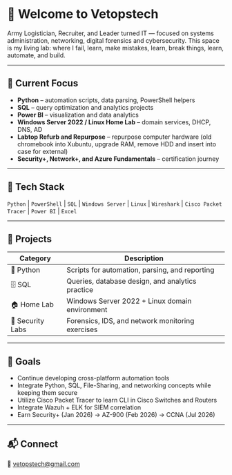 # 👋 Welcome to Vetopstech

Army Logistician, Recruiter, and Leader turned IT  — focused on systems administration, networking, digital forensics and cybersecurity.
This space is my living lab: where I fail, learn, make mistakes, learn, break things, learn, automate, and build.

---

## 🧠 Current Focus
- **Python** – automation scripts, data parsing, PowerShell helpers  
- **SQL** – query optimization and analytics projects
- **Power BI** – visualization and data analytics
- **Windows Server 2022 / Linux Home Lab** – domain services, DHCP, DNS, AD
- **Labtop Refurb and Repurpose** – repurpose computer hardware (old chromebook into Xubuntu, upgrade RAM, remove HDD and insert into case for external) 
- **Security+, Network+, and Azure Fundamentals** – certification journey  

---

## 🧰 Tech Stack
`Python` | `PowerShell` | `SQL` | `Windows Server` | `Linux` | `Wireshark` | `Cisco Packet Tracer` | `Power BI` | `Excel`

---

## 🧩 Projects
| Category | Description |
|-----------|-------------|
| 🧮 Python | Scripts for automation, parsing, and reporting |
| 🗄️ SQL | Queries, database design, and analytics practice |
| 🏠 Home Lab | Windows Server 2022 + Linux domain environment |
| 🔐 Security Labs | Forensics, IDS, and network monitoring exercises |

---

## 🎯 Goals
- Continue developing cross-platform automation tools
- Integrate Python, SQL, File-Sharing, and networking concepts while keeping them secure
- Utilize Cisco Packet Tracer to learn CLI in Cisco Switches and Routers
- Integrate Wazuh + ELK for SIEM correlation  
- Earn Security+ (Jan 2026) → AZ-900 (Feb 2026) → CCNA (Jul 2026) 

---

## 📬 Connect
📧 vetopstech@gmail.com  
